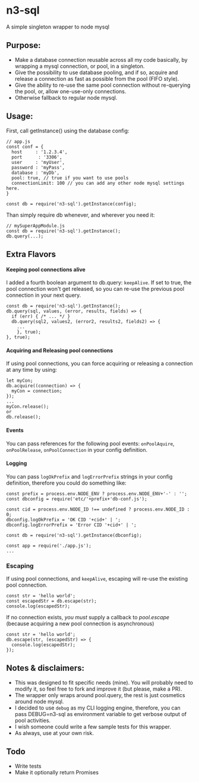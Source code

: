 # n3-sql
A simple singleton wrapper to node mysql

## Purpose:

* Make a database connection reusable across all my code basically, by wrapping a mysql connection, or pool, in a singleton.
* Give the possibility to use database pooling, and if so, acquire and release a connection as fast as possible from the pool (FIFO style).
* Give the ability to re-use the same pool connection without re-querying the pool, or, allow one-use-only connections.
* Otherwise fallback to regular node mysql.

## Usage:

First, call getInstance() using the database config:
```
// app.js
const conf = {
  host     : '1.2.3.4',
  port      : '3306',
  user     : 'myUser',
  password : 'myPass',
  database : 'myDb',
  pool: true, // true if you want to use pools
  connectionLimit: 100 // you can add any other node mysql settings here.
}

const db = require('n3-sql').getInstance(config);
```

Than simply require db whenever, and wherever you need it:
```
// mySuperAppModule.js
const db = require('n3-sql').getInstance();
db.query(...);
```


## Extra Flavors

#### Keeping pool connections alive
I added a fourth boolean argument to db.query: `keepAlive`.
If set to true, the pool connection won't get released, so you can re-use the previous pool connection in your next query.
```
const db = require('n3-sql').getInstance();
db.query(sql, values, (error, results, fields) => {
  if (err) { /* ... */ }
  db.query(sql2, values2, (error2, results2, fields2) => {
    ...
    }, true);
}, true);
```
#### Acquiring and Releasing pool connections
If using pool connections, you can force acquiring or releasing a connection at any time by using:
```
let myCon;
db.acquire((connection) => {
  myCon = connection;
});
...
myCon.release();
or
db.release();
```

#### Events
You can pass references for the following pool events: `onPoolAquire`, `onPoolRelease`, `onPoolConnection` in your config definition.

#### Logging
You can pass `logOkPrefix` and `logErrorPrefix` strings in your config definition, therefore you could do something like:
```
const prefix = process.env.NODE_ENV ? process.env.NODE_ENV+'-' : '';
const dbconfig = require('etc/'+prefix+'db-conf.js');

const cid = process.env.NODE_ID !== undefined ? process.env.NODE_ID : 0;
dbconfig.logOkPrefix = 'OK CID '+cid+' | ';
dbconfig.logErrorPrefix = 'Error CID '+cid+' | ';

const db = require('n3-sql').getInstance(dbconfig);

const app = require('./app.js');
...

```

### Escaping
If using pool connections, and `keepAlive`, escaping will re-use the existing pool connection.
```
const str = 'hello world';
const escapedStr = db.escape(str);
console.log(escapedStr);
```
If no connection exists, *you must* supply a callback to *pool.escape* (because acquiring a new pool connection is asynchronous)
```
const str = 'hello world';
db.escape(str, (escapedStr) => {
  console.log(escapedStr);
});
```

## Notes & disclaimers:
* This was designed to fit specific needs (mine). You will probably need to modify it, so feel free to fork and improve it (but please, make a PR).
* The wrapper only wraps around pool.query, the rest is just cosmetics around node mysql.
* I decided to use `debug` as my CLI logging engine, therefore, you can pass DEBUG=n3-sql as environment variable to get verbose output of pool activities.
* I wish someone could write a few sample tests for this wrapper.
* As always, use at your own risk.

## Todo
* Write tests
* Make it optionally return Promises
